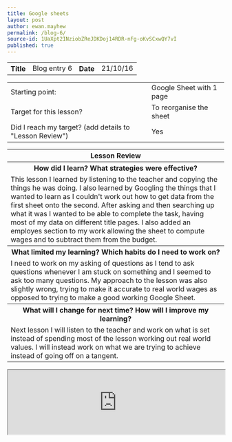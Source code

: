 ```yaml
---
title: Google sheets
layout: post
author: ewan.mayhew
permalink: /blog-6/
source-id: 1UaXpt2INziobZReJDKDoj14RDR-nFg-oKvSCxwQY7vI
published: true
---
```


<body>
<table style="width:100%">
  <tr>
    <th>Title</th>
    <td>Blog entry 6</td>
    <th>Date</th>
    <td>21/10/16</td>
  </tr>
</table>


<table style="width:100%">
  <tr>
    <td>Starting point:</td>
    <td>Google Sheet with 1 page</td>
  </tr>
  <tr>
    <td>Target for this lesson?</td>
    <td>To reorganise the sheet</td>
  </tr>
  <tr>
    <td>Did I reach my target? 
(add details to "Lesson Review")</td>
    <td>Yes</td>
  </tr>
</table>


<table>
  <tr>
    <th>Lesson Review</th>
  </tr>
  <tr>
    <th>How did I learn? What strategies were effective? </th>
  </tr>
  <tr>
    <td>This lesson I learned by listening to the teacher and copying the things he was doing. I also learned by Googling the things that I wanted to learn as I couldn't work out how to get data from the first sheet onto the second. After asking and then searching up what it was I wanted to be able to complete the task, having most of my data on different title pages. I also added an employes section to my work allowing the sheet to compute wages and to subtract them from the budget.</td>
  </tr>
  <tr>
    <th>What limited my learning? Which habits do I need to work on?</th>
  </tr>
  <tr>
    <td>I need to work on my asking of questions as I tend to ask questions whenever I am stuck on something and I seemed to ask too many questions. My approach to the lesson was also slightly wrong, trying to make it accurate to real world wages as opposed to trying to make a good working Google Sheet. </td>
  </tr>
  <tr>
    <th>What will I change for next time? How will I improve my learning?</th>
  </tr>
  <tr>
    <td>Next lesson I will listen to the teacher and work on what is set instead of spending most of the lesson working out real world values. I will instead work on what we are trying to achieve instead of going off on a tangent.</td>
  </tr>
</table>

<iframe hight="100%" width="100%" src="https://docs.google.com/spreadsheets/d/16KaEdhB8R7yxVklznBwU6pEXwi2H8uenSUXjRqZfjKM/pubhtml?widget=true&amp;headers=false"></iframe>

